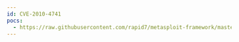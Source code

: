 ```yaml
---
id: CVE-2010-4741
pocs:
  - https://raw.githubusercontent.com/rapid7/metasploit-framework/master/modules/exploits/windows/scada/moxa_mdmtool.rb
---
```

